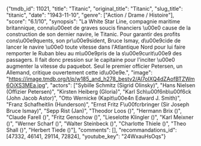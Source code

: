 {"tmdb_id": 11021, "title": "Titanic", "original_title": "Titanic", "slug_title": "titanic", "date": "1943-11-10", "genre": ["Action / Drame / Histoire"], "score": "6.1/10", "synopsis": "La White Star Line, compagnie maritime britannique, conna\u00eet de graves soucis financiers \u00e0 cause de la construction de son dernier navire, le Titanic. Pour garantir des profits cons\u00e9quents, son pr\u00e9sident, Bruce Ismay, d\u00e9cide de lancer le navire \u00e0 toute vitesse dans l'Atlantique Nord pour lui faire remporter le Ruban bleu au m\u00e9pris de la s\u00e9curit\u00e9 des passagers. Il fait donc pression sur le capitaine pour l'inciter \u00e0 augmenter la vitesse du paquebot. Seul le premier officier Petersen, un Allemand, critique ouvertement cette id\u00e9e.", "image": "https://image.tmdb.org/t/p/w185_and_h278_bestv2/Al7oIXQ4dZAofBTZWm6OiXS3MEa.jpg", "actors": ["Sybille Schmitz (Sigrid Olinsky)", "Hans Nielsen (Offizier Petersen)", "Kirsten Heiberg (Gloria)", "Karl Sch\u00f6nb\u00f6ck (John Jacob Astor)", "Otto Wernicke (Kapit\u00e4n Edward J. Smith)", "Franz Schafheitlin (Hunderson)", "Ernst Fritz F\u00fcrbringer (Sir Joseph Bruce Ismay)", "Sepp Rist (Jan)", "Theodor Loos ()", "Hermann Brix ()", "Claude Farell ()", "Fritz Genschow ()", "Lieselotte Klingler ()", "Karl Meixner ()", "Werner Scharf ()", "Walter Steinbeck ()", "Charlotte Thiele ()", "Theo Shall ()", "Herbert Tiede ()"], "comments": [], "recommandations_id": [47332, 46141, 29114, 72824], "youtube_key": "24WxauHsOqs"}